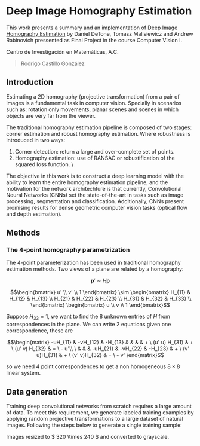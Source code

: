 # Deep Image Homography Estimation

This work presents a summary and an implementation of [Deep Image Homography Estimation](https://arxiv.org/abs/1606.03798) by
Daniel DeTone, Tomasz Malisiewicz and Andrew Rabinovich pressented as Final Project in the course Computer Vision I.

Centro de Investigación en Matemáticas, A.C.

> Rodrigo Castillo González

## Introduction

Estimating a 2D homography (projective transformation) from a pair of images is a fundamental task in computer vision.
Specially in scenarios such as: rotation only movements, planar scenes and scenes in which objects are very far from the viewer.

The traditional homography estimation pipeline is composed of two stages: corner estimation and robust homography estimation. Where
robustness is introduced in two ways:

1. Corner detection: return a large and over-complete set of points.
2. Homography estimation: use of RANSAC or robustification of the squared loss function. \

The objective in this work is to construct a deep learning model with the ability to learn the entire homography estimation pipeline,
and the motivation for the network architechture is that currently, Convolutional Neural Networks (CNNs) set the state-of-the-art
in tasks such as image processing, segmentation and classification. Additionally, CNNs present promising results for dense geometric
computer vision tasks (optical flow and depth estimation).

## Methods

### The 4-point homography parametrization
The 4-point parameterization has been used in traditional homography estimation methods. Two views of a plane are related by a homography:

$$\boldsymbol{p} ' \ \sim \ H \boldsymbol{p}$$

$$\begin{bmatrix}
    u' \\
    v' \\
    1
\end{bmatrix}
\sim
\begin{bmatrix}
    H_{11} & H_{12} & H_{13} \\
    H_{21} & H_{22} & H_{23} \\
    H_{31} & H_{32} & H_{33} \\
\end{bmatrix}
\begin{bmatrix}
    u \\
    v \\
    1
\end{bmatrix}$$

Suppose $H_{33} = 1$, we want to find the $8$ unknown entries of $H$ from correspondences in the plane. We can write $2$ equations given one correspondence, these are

$$\begin{matrix}
    -uH_{11} & -vH_{12} & -H_{13} & & & & + \ (u' u) H_{31} & + \ (u' v) H_{32} & = \ - u'\\
    \ & & & -uH_{21} & -vH_{22} & -H_{23} & + \ (v' u)H_{31} & + \ (v' v)H_{32} & = \ - v'
\end{matrix}$$

so we need $4$ point correspondences to get a non homogeneous $8 \times 8$ linear system.

## Data generation

Training deep convolutional networks from scratch requires a large amount of data. To meet this requirement, we generate labeled
training examples by applying random projective transformations to a large dataset of natural images. Following the steps below to
generate a single training sample:

Images resized to $ 320 \times 240 $ and converted to grayscale.